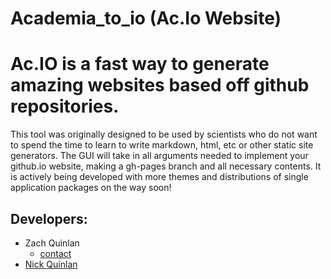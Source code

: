 # Academia_to_io (Ac.Io Website)

# Ac.IO is a fast way to generate amazing websites based off github repositories.
 This tool was originally designed to be used by scientists who do not want to spend the time to learn to write markdown, html, etc or other static site generators. The GUI will take in all arguments needed to implement your github.io website, making a gh-pages branch and all necessary contents. It is actively being developed with more themes and distributions of single application packages on the way soon!

## Developers:
- Zach Quinlan
    - [contact](mailto:zquinlan@gmail.com)
- [Nick Quinlan](github.com/nquinlan)
